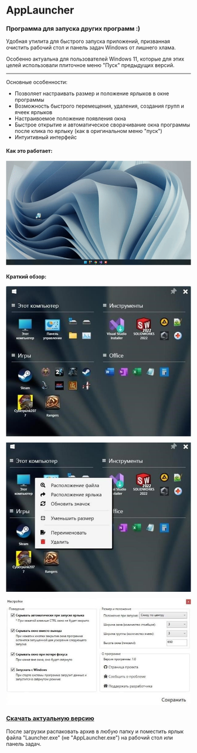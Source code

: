 # AppLauncher
### Программа для запуска других программ :)

Удобная утилита для быстрого запуска приложений, призванная очистить рабочий стол и панель задач Windows от лишнего хлама.

Особенно актуальна для пользователей Windows 11, которые для этих целей использовали плиточное меню "Пуск" предыдущих версий.
***
Основные особенности:

- Позволяет настраивать размер и положение ярлыков в окне программы
- Возможность быстрого перемещения, удаления, создания групп и ячеек ярлыков
- Настраивоемое положение появления окна
- Быстрое открытие и автоматическое сворачивание окна программы после клика по ярлыку (как в оригинальном меню "пуск")
- Интуитивный интерфейс

#### Как это работает:

![](https://github.com/tjden88/AppLauncher/blob/master/AppLauncher/Images/HowItWorks.gif)

#### Краткий обзор:

![](https://github.com/tjden88/AppLauncher/blob/master/AppLauncher/Images/MainWindow.jpg)

![](https://github.com/tjden88/AppLauncher/blob/master/AppLauncher/Images/ContextMenu.jpg)

![](https://github.com/tjden88/AppLauncher/blob/master/AppLauncher/Images/SettingsWindow.jpg)

### [Скачать актуальную версию](https://github.com/tjden88/AppLauncher/releases)

После загрузки распаковать архив в любую папку и поместить ярлык файла "Launcher.exe" (не "AppLauncher.exe") на рабочий стол или панель задач.
